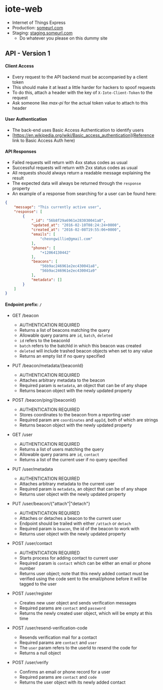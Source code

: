 iote-web
========
- Internet of Things Express
- Production: [someurl.com](https://someurl.com)
- Staging: [staging.someurl.com](http://staging.someurl.com)
	- Do whatever you please on this dummy site

## API - Version 1
#### Client Access

- Every request to the API backend must be accompanied by a client token
- This should make it at least a little harder for hackers to spoof requests
- To do this, attach a header with the key of `X-Iote-Client-Token` to the request
- Ask someone like *max-pi* for the actual token value to attach to this header

#### User Authentication

- The back-end uses Basic Access Authentication to identify users
- [https://en.wikipedia.org/wiki/Basic_access_authentication](Reference link to Basic Access Auth here)

#### API Responses

- Failed requests will return with 4xx status codes as usual
- Successful requests will return with 2xx status codes as usual
- All requests should always return a readable message explaining the result
- The expected data will always be returned through the `response` property
- An example of a response from searching for a user can be found here:
```json
{
	"message": "This currently active user",
	"response": [
		{
			"_id": "56b8f29a6961e283030041a8",
			"updated_at": "2016-02-10T08:24:24+0000",
			"created_at": "2016-02-08T19:55:06+0000",
			"emails": [
				"cheongwillie@gmail.com"
			],
			"phones": [
				"+12064130442"
			],
			"beacons": [
				"56b9ac246961e2ec430041a8",
				"56b9ac246961e2ec430041a9"
			],
			"metadata": []
		}
	]
}
```

#### Endpoint prefix: `/`

- GET /beacon
	- AUTHENTICATION REQUIRED
	- Returns a list of beacons matching the query
	- Allowable query params are `id`, `batch`, `deleted`
	- `id` refers to the beaconId
	- `batch` refers to the batchId in which this beacon was created
	- `deleted` will include trashed beacon objects when set to any value
	- Returns an empty list if no query specified

- PUT /beacon/metadata/{beaconId}
	- AUTHENTICATION REQUIRED
	- Attaches arbitrary metadata to the beacon
	- Required param is `metadata`, an object that can be of any shape
	- Returns beacon object with the newly updated property

- POST /beacon/ping/{beaconId}
	- AUTHENTICATION REQUIRED
	- Stores coordinates to the beacon from a reporting user
	- Required param are `coordinates` and `appId`, both of which are strings
	- Returns beacon object with the newly updated property

- GET /user
	- AUTHENTICATION REQUIRED
	- Returns a list of users matching the query
	- Allowable query params are `id`, `contact`
	- Returns a list of the current user if no query specified

- PUT /user/metadata
	- AUTHENTICATION REQUIRED
	- Attaches arbitrary metadata to the current user
	- Required param is `metadata`, an object that can be of any shape
	- Returns user object with the newly updated property

- PUT /user/beacon/{"attach"|"detach"}
	- AUTHENTICATION REQUIRED
	- Attaches or detaches a beacon to the current user
	- Endpoint should be trailed with either `/attach` or `detach`
	- Required param is `beacon`, the id of the beacon to work with
	- Returns user object with the newly updated property

- POST /user/contact
	- AUTHENTICATION REQUIRED
	- Starts process for adding contact to current user
	- Required param is `contact` which can be either an email or phone number
	- Returns user object; note that this newly added contact must be verified using the code sent to the email/phone before it will be tagged to the user

- POST /user/register
	- Creates new user object and sends verification messages
	- Required params are `contact` and `password`
	- Returns the newly created user object, which will be empty at this time

- POST /user/resend-verification-code
	- Resends verification mail for a contact
	- Required params are `contact` and `user`
	- The `user` param refers to the userId to resend the code for
	- Returns a null object

- POST /user/verify
	- Confirms an email or phone record for a user
	- Required params are `contact` and `code`
	- Returns the user object with its newly added contact
